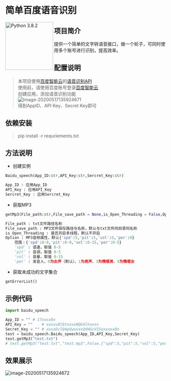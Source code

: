 # 简单百度语音识别

<img src="https://www.python.org/static/img/python-logo@2x.png" width=150px hegiht=150px align=left title="Python 3.8.2" href="https://www.python.org/ftp/python/3.8.2/python-3.8.2-amd64.exe">  

## 项目简介

​	提供一个简单的文字转语音接口，做一个轮子，可同时使用多个账号进行识别，提高效率。  

## 配置说明

> 本项目使用[百度智能云](https://login.bce.baidu.com/)的[语音识别API]("https://ai.baidu.com/tech/speech")  
> 使用前，请使用百度账号登录[百度智能云](https://login.bce.baidu.com/)  
> 创建应用，添加语音识别功能  
> ![image-20200517135924671](D:\Code\Baidu_Speech_Threading\image\image-20200517135924671.png)  
> 得到AppID、API Key、Secret Key即可  

## 依赖安装

> pip install -r requriements.txt  

## 方法说明

+ 创建实例  

``` python
Baidu_speech(App_ID:str,API_Key:str,Sercret_Key:str)

App_ID : 应用App_ID
API_Key : 应用API_Key
Sercret_Key : 应用Sercret_Key
```

+ 获取MP3  

``` python
getMp3(File_path:str,File_save_path = None,is_Open_Threading = False,Option = None)

File_path : txt文件路径名称
File_save_path : MP3文件保存路径与名称，默认与txt文件同目录同名称
is_Open_Threading : 是否开启多线程，默认不开启
Option : MP3音频属性，默认{'spd':5,'pit':5,'vol':5,'per':0}
	范围：{'spd':0-9,'pit':0-9,'vol':0-15,'per':0-5}
    'spd' : 语速，取值 0-5
    'pit' : 音调，取值 0-5
    'vol' : 音量，取值 0-15
    'per' : 发音人，0为女声（默认）、1为男声、3为情感男、4为情感女   
```

+ 获取未成功的文字集合  

```python
getErrorList()
```

## 示例代码

``` python
import baidu_speech

App_ID = "" # 17xxxx0x
API_Key = ""    # xxxxv8lbtxxxxNQG4lhxxxx
Secret_Key = "" # xxxxDclQ4pUwxxxxQXHGcVISoxxxxxDx
test = baidu_speech.Baidu_speech(App_ID,API_Key,Secret_Key)
test.getMp3("test.txt")
# test.getMp3("test.txt","test.mp3",False,{"spd":5,"pit":5,"vol":5,"per":0})
```

## 效果展示

![image-20200517135924672](D:\Code\Baidu_Speech_Threading\image\image-20200517135924672.png)